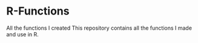# R-Functions
All the functions I created
This repository contains all the functions I made and use in R.
